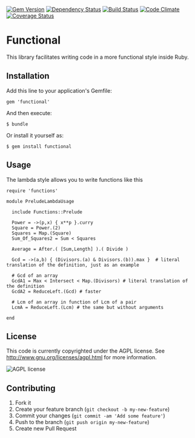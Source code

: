
[![Gem Version](https://img.shields.io/gem/v/functions.svg)](https://rubygems.org/gems/functions)
[![Dependency Status](http://img.shields.io/gemnasium/koenhandekyn/functions.svg)](https://gemnasium.com/koenhandekyn/functions)
[![Build Status](http://img.shields.io/travis/koenhandekyn/functions.svg)](https://travis-ci.org/koenhandekyn/functions)
[![Code Climate](http://img.shields.io/codeclimate/github/koenhandekyn/functions.svg)](https://codeclimate.com/github/koenhandekyn/functions)
[![Coverage Status](https://img.shields.io/coveralls/koenhandekyn/functions.svg)](https://coveralls.io/r/koenhandekyn/functions)


# Functional

This library facilitates writing code in a more functional style inside Ruby. 

## Installation

Add this line to your application's Gemfile:

    gem 'functional'

And then execute:

    $ bundle

Or install it yourself as:

    $ gem install functional

## Usage

The lambda style allows you to write functions like this

    require 'functions'

    module PreludeLambdaUsage

      include Functions::Prelude

      Power = ->(p,x) { x**p }.curry
      Square = Power.(2)
      Squares = Map.(Square)
      Sum_Of_Squares2 = Sum < Squares

      Average = After.( [Sum,Length] ).( Divide )

      Gcd = ->(a,b) { (Divisors.(a) & Divisors.(b)).max }  # literal translation of the definition, just as an example

      # Gcd of an array
      GcdA1 = Max < Intersect < Map.(Divisors) # literal translation of the definition
      GcdA2 = ReduceLeft.(Gcd) # faster

      # Lcm of an array in function of Lcm of a pair
      LcmA = ReduceLeft.(Lcm) # the same but without arguments

    end

## License

This code is currently copyrighted under the AGPL license.
See <http://www.gnu.org/licenses/agpl.html> for more information.

![AGPL license](http://www.gnu.org/graphics/agplv3-155x51.png)

## Contributing

1. Fork it
2. Create your feature branch (`git checkout -b my-new-feature`)
3. Commit your changes (`git commit -am 'Add some feature'`)
4. Push to the branch (`git push origin my-new-feature`)
5. Create new Pull Request
